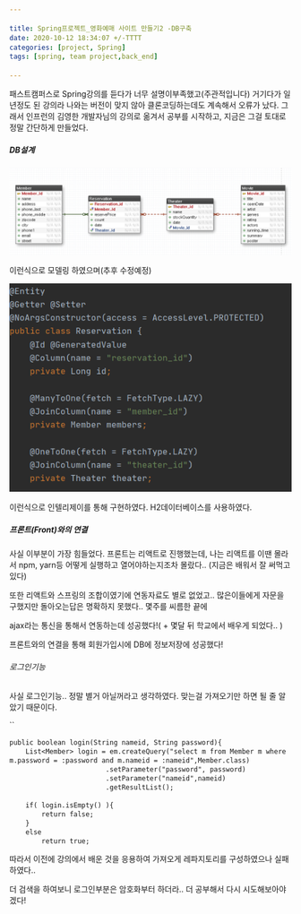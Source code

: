 ```yaml
---

title: Spring프로젝트_영화예매 사이트 만들기2 -DB구축
date: 2020-10-12 18:34:07 +/-TTTT
categories: [project, Spring]
tags: [spring, team project,back_end] 

---
```





패스트캠퍼스로 Spring강의를 듣다가 너무 설명이부족했고(주관적입니다) 거기다가 일년정도 된 강의라 나와는 버전이 맞지 않아 클론코딩하는데도 계속해서 오류가 났다. 그래서 인프런의 김영한 개발자님의 강의로 옮겨서 공부를 시작하고, 지금은 그걸 토대로 정말 간단하게 만들었다.



##### DB설계

![mv_3](/assets/poastimg/mv_3.PNG)



이런식으로 모델링 하였으며(추후 수정예정)

![mv_4](/assets/poastimg/mv_4.PNG)



이런식으로 인텔리제이를 통해 구현하였다. H2데이터베이스를 사용하였다.





##### 프론트(Front)와의 연결

사실 이부분이 가장 힘들었다. 프론트는 리액트로 진행했는데, 나는 리액트를 이땐 몰라서 npm, yarn등 어떻게 실행하고 열어야하는지조차 몰랐다.. (지금은 배워서 잘 써먹고 있다)

또한 리액트와 스프링의 조합이였기에 연동자료도 별로 없었고.. 많은이들에게 자문을 구했지만 돌아오는답은 명확하지 못했다.. 몇주를 씨름한 끝에

ajax라는 통신을 통해서 연동하는데 성공했다!( + 몇달 뒤 학교에서 배우게 되었다.. )

프론트와의 연결을 통해 회원가입시에 DB에 정보저장에 성공했다!



###### 로그인기능

사실 로그인기능.. 정말 별거 아닐꺼라고 생각하였다. 맞는걸 가져오기만 하면 될 줄 알았기 때문이다.

``

```
public boolean login(String nameid, String password){
    List<Member> login = em.createQuery("select m from Member m where m.password = :password and m.nameid = :nameid",Member.class)
                        .setParameter("password", password)
                        .setParameter("nameid",nameid)
                        .getResultList();

    if( login.isEmpty() ){
        return false;
    }
    else
        return true;
```

따라서 이전에 강의에서 배운 것을 응용하여 가져오게 레파지토리를 구성하였으나 실패하였다..

더 검색을 하여보니 로그인부분은 암호화부터 하더라.. 더 공부해서 다시 시도해보아야겠다!
